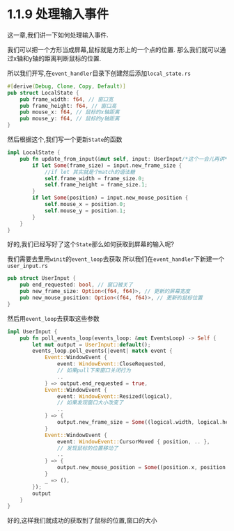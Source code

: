 # 1.1.9 处理输入事件

这一章,我们讲一下如何处理输入事件.

我们可以把一个方形当成屏幕,鼠标就是方形上的一个点的位置.
那么我们就可以通过x轴和y轴的距离判断鼠标的位置.

所以我们开写,在`event_handler`目录下创建然后添加`local_state.rs`
```rust
#[derive(Debug, Clone, Copy, Default)]
pub struct LocalState {
    pub frame_width: f64, // 窗口宽
    pub frame_height: f64, // 窗口高
    pub mouse_x: f64, // 鼠标的x轴距离
    pub mouse_y: f64, // 鼠标的y轴距离
}
```
然后根据这个,我们写一个更新`State`的函数
```rust
impl LocalState {
    pub fn update_from_input(&mut self, input: UserInput/*这个一会儿再讲*/) {
        if let Some(frame_size) = input.new_frame_size {
            //if let 其实就是个match的语法糖
            self.frame_width = frame_size.0;
            self.frame_height = frame_size.1;
        }
        if let Some(position) = input.new_mouse_position {
            self.mouse_x = position.0;
            self.mouse_y = position.1;
        }
    }
}
```
好的,我们已经写好了这个`State`那么如何获取到屏幕的输入呢?

我们需要去里用`winit`的`event_loop`去获取
所以我们在`event_handler`下新建一个`user_input.rs`
```rust
pub struct UserInput {
    pub end_requested: bool, // 窗口被关了
    pub new_frame_size: Option<(f64, f64)>, // 更新的屏幕宽度
    pub new_mouse_position: Option<(f64, f64)>, // 更新的鼠标位置
}
```
然后用`event_loop`去获取这些参数
```rust
impl UserInput {
    pub fn poll_events_loop(events_loop: &mut EventsLoop) -> Self {
        let mut output = UserInput::default();
        events_loop.poll_events(|event| match event {
            Event::WindowEvent {
                event: WindowEvent::CloseRequested, 
                // 如果pull下来窗口关闭行为
                ..
            } => output.end_requested = true,
            Event::WindowEvent {
                event: WindowEvent::Resized(logical), 
                // 如果发现窗口大小改变了
                ..
            } => {
                output.new_frame_size = Some((logical.width, logical.height));
            }
            Event::WindowEvent {
                event: WindowEvent::CursorMoved { position, .. }, 
                // 发现鼠标的位置移动了
                ..
            } => {
                output.new_mouse_position = Some((position.x, position.y));
            }
            _ => (),
        });
        output
    }
}
```
好的,这样我们就成功的获取到了鼠标的位置,窗口的大小